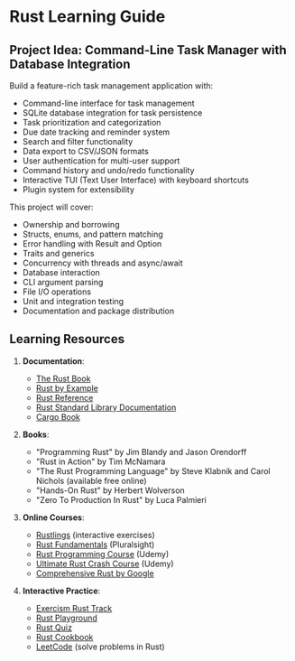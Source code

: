 # Rust Learning Guide

## Project Idea: Command-Line Task Manager with Database Integration

Build a feature-rich task management application with:

- Command-line interface for task management
- SQLite database integration for task persistence
- Task prioritization and categorization
- Due date tracking and reminder system
- Search and filter functionality
- Data export to CSV/JSON formats
- User authentication for multi-user support
- Command history and undo/redo functionality
- Interactive TUI (Text User Interface) with keyboard shortcuts
- Plugin system for extensibility

This project will cover:

- Ownership and borrowing
- Structs, enums, and pattern matching
- Error handling with Result and Option
- Traits and generics
- Concurrency with threads and async/await
- Database interaction
- CLI argument parsing
- File I/O operations
- Unit and integration testing
- Documentation and package distribution

## Learning Resources

1. **Documentation**:

   - [The Rust Book](https://doc.rust-lang.org/book/)
   - [Rust by Example](https://doc.rust-lang.org/rust-by-example/)
   - [Rust Reference](https://doc.rust-lang.org/reference/)
   - [Rust Standard Library Documentation](https://doc.rust-lang.org/std/)
   - [Cargo Book](https://doc.rust-lang.org/cargo/)

2. **Books**:

   - "Programming Rust" by Jim Blandy and Jason Orendorff
   - "Rust in Action" by Tim McNamara
   - "The Rust Programming Language" by Steve Klabnik and Carol Nichols (available free online)
   - "Hands-On Rust" by Herbert Wolverson
   - "Zero To Production In Rust" by Luca Palmieri

3. **Online Courses**:

   - [Rustlings](https://github.com/rust-lang/rustlings/) (interactive exercises)
   - [Rust Fundamentals](https://www.pluralsight.com/courses/rust-fundamentals) (Pluralsight)
   - [Rust Programming Course](https://www.udemy.com/course/rust-lang/) (Udemy)
   - [Ultimate Rust Crash Course](https://www.udemy.com/course/ultimate-rust-crash-course/) (Udemy)
   - [Comprehensive Rust by Google](https://google.github.io/comprehensive-rust/)

4. **Interactive Practice**:
   - [Exercism Rust Track](https://exercism.io/tracks/rust)
   - [Rust Playground](https://play.rust-lang.org/)
   - [Rust Quiz](https://dtolnay.github.io/rust-quiz/)
   - [Rust Cookbook](https://rust-lang-nursery.github.io/rust-cookbook/)
   - [LeetCode](https://leetcode.com/) (solve problems in Rust)

